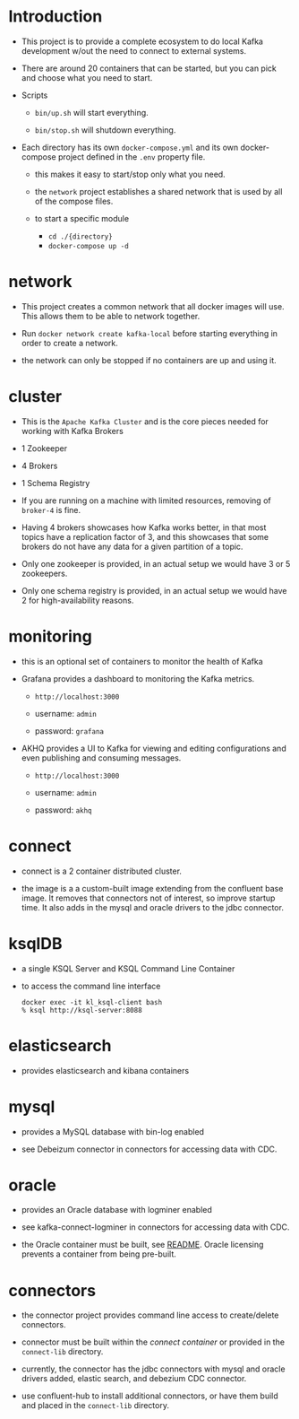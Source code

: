 # Introduction

* This project is to provide a complete ecosystem to do local Kafka development w/out the need to connect to external systems.

* There are around 20 containers that can be started, but you can pick and choose what you need to start.

* Scripts

  * `bin/up.sh` will start everything.

  * `bin/stop.sh` will shutdown everything.

* Each directory has its own `docker-compose.yml` and its own docker-compose project defined in the `.env` property file.

  * this makes it easy to start/stop only what you need.
  
  * the `network` project establishes a shared network that is used by all of the compose files.
  
  * to start a specific module
  
    * `cd ./{directory}`
    * `docker-compose up -d`
  
# network

  * This project creates a common network that all docker images will use. This allows them to be able to network together. 

  * Run `docker network create kafka-local` before starting everything in order to create a network.
  
  * the network can only be stopped if no containers are up and using it.
  
# cluster

  * This is the `Apache Kafka Cluster` and is the core pieces needed for working with Kafka Brokers
  
  * 1 Zookeeper
  
  * 4 Brokers
  
  * 1 Schema Registry
  
  * If you are running on a machine with limited resources, removing of `broker-4` is fine.
  
  * Having 4 brokers showcases how Kafka works better, in that most topics have a replication factor of 3,
  and this showcases that some brokers do not have any data for a given partition of a topic.
  
  * Only one zookeeper is provided, in an actual setup we would have 3 or 5 zookeepers.
  
  * Only one schema registry is provided, in an actual setup we would have 2 for high-availability reasons.
  
# monitoring

  * this is an optional set of containers to monitor the health of Kafka
  
  * Grafana provides a dashboard to monitoring the Kafka metrics.
  
    * `http://localhost:3000`
    
    * username: `admin`
    
    * password: `grafana`
  
  * AKHQ provides a UI to Kafka for viewing and editing configurations and even publishing and consuming
  messages.
  
    * `http://localhost:3000`
    
    * username: `admin`
    
    * password: `akhq`
  
# connect

 * connect is a 2 container distributed cluster.
 
 * the image is a a custom-built image extending from the confluent base image. It removes that connectors not of interest,
 so improve startup time.  It also adds in the mysql and oracle drivers to the jdbc connector.
 
# ksqlDB

 * a single KSQL Server and KSQL Command Line Container
 
 * to access the command line interface
 
   ```
   docker exec -it kl_ksql-client bash
   % ksql http://ksql-server:8088
   ```

# elasticsearch

 * provides elasticsearch and kibana containers

# mysql

 * provides a MySQL database with bin-log enabled
  
 * see Debeizum connector in connectors for accessing data with CDC.

# oracle

 * provides an Oracle database with logminer enabled
 
 * see kafka-connect-logminer in connectors for accessing data with CDC.
 
 * the Oracle container must be built, see [README](./oracle/README.md). Oracle licensing prevents a container from being
 pre-built.

# connectors

 * the connector project provides command line access to create/delete connectors.
 
 * connector must be built within the _connect container_ or provided in the `connect-lib` directory.
 
 * currently, the connector has the jdbc connectors with mysql and oracle drivers added,
 elastic search, and debezium CDC connector.
 
 * use confluent-hub to install additional connectors, or have them build and placed in the `connect-lib` directory.
 
 
